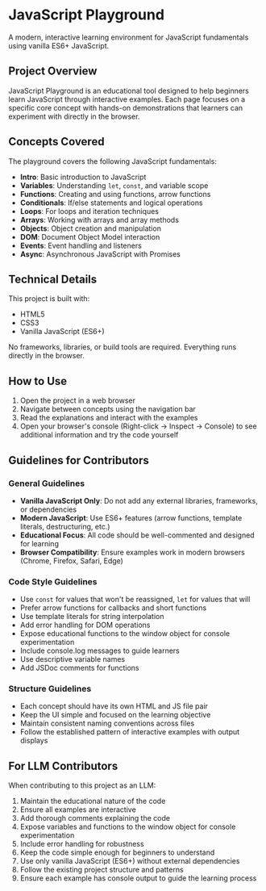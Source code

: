 # JavaScript Playground

A modern, interactive learning environment for JavaScript fundamentals using vanilla ES6+ JavaScript.

## Project Overview

JavaScript Playground is an educational tool designed to help beginners learn JavaScript through interactive examples. Each page focuses on a specific core concept with hands-on demonstrations that learners can experiment with directly in the browser.

## Concepts Covered

The playground covers the following JavaScript fundamentals:

- **Intro**: Basic introduction to JavaScript
- **Variables**: Understanding `let`, `const`, and variable scope
- **Functions**: Creating and using functions, arrow functions
- **Conditionals**: If/else statements and logical operations
- **Loops**: For loops and iteration techniques
- **Arrays**: Working with arrays and array methods
- **Objects**: Object creation and manipulation
- **DOM**: Document Object Model interaction
- **Events**: Event handling and listeners
- **Async**: Asynchronous JavaScript with Promises

## Technical Details

This project is built with:
- HTML5
- CSS3
- Vanilla JavaScript (ES6+)

No frameworks, libraries, or build tools are required. Everything runs directly in the browser.

## How to Use

1. Open the project in a web browser
2. Navigate between concepts using the navigation bar
3. Read the explanations and interact with the examples
4. Open your browser's console (Right-click → Inspect → Console) to see additional information and try the code yourself

## Guidelines for Contributors

### General Guidelines

- **Vanilla JavaScript Only**: Do not add any external libraries, frameworks, or dependencies
- **Modern JavaScript**: Use ES6+ features (arrow functions, template literals, destructuring, etc.)
- **Educational Focus**: All code should be well-commented and designed for learning
- **Browser Compatibility**: Ensure examples work in modern browsers (Chrome, Firefox, Safari, Edge)

### Code Style Guidelines

- Use `const` for values that won't be reassigned, `let` for values that will
- Prefer arrow functions for callbacks and short functions
- Use template literals for string interpolation
- Add error handling for DOM operations
- Expose educational functions to the window object for console experimentation
- Include console.log messages to guide learners
- Use descriptive variable names
- Add JSDoc comments for functions

### Structure Guidelines

- Each concept should have its own HTML and JS file pair
- Keep the UI simple and focused on the learning objective
- Maintain consistent naming conventions across files
- Follow the established pattern of interactive examples with output displays

## For LLM Contributors

When contributing to this project as an LLM:

1. Maintain the educational nature of the code
2. Ensure all examples are interactive
3. Add thorough comments explaining the code
4. Expose variables and functions to the window object for console experimentation
5. Include error handling for robustness
6. Keep the code simple enough for beginners to understand
7. Use only vanilla JavaScript (ES6+) without external dependencies
8. Follow the existing project structure and patterns
9. Ensure each example has console output to guide the learning process